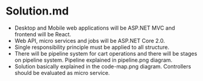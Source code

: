 # Solution.md

- Desktop and Mobile web applications will be ASP.NET MVC and frontend will be React.
- Web API, micro services and jobs will be ASP.NET Core 2.0.
- Single responsibility principle must be applied to all structure.
- There will be pipeline system for cart operations and there will be stages on pipeline system. Pipeline explained in pipeline.png diagram.
- Solution basically explained in the code-map.png diagram. Controllers should be evaluated as micro service.